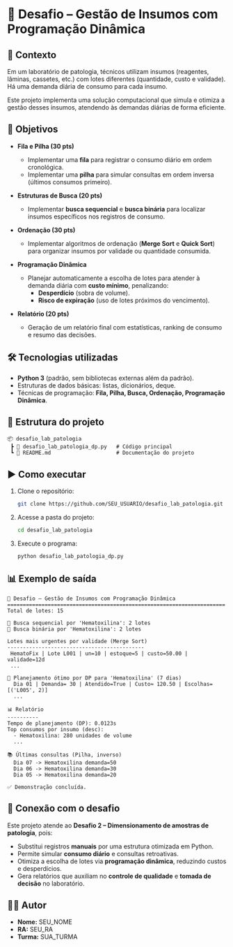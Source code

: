 # 🏥 Desafio – Gestão de Insumos com Programação Dinâmica

## 📌 Contexto
Em um laboratório de patologia, técnicos utilizam insumos (reagentes, lâminas, cassetes, etc.) com lotes diferentes (quantidade, custo e validade). Há uma demanda diária de consumo para cada insumo. 

Este projeto implementa uma solução computacional que simula e otimiza a gestão desses insumos, atendendo às demandas diárias de forma eficiente.

## 🎯 Objetivos
- **Fila e Pilha (30 pts)**
  - Implementar uma **fila** para registrar o consumo diário em ordem cronológica.
  - Implementar uma **pilha** para simular consultas em ordem inversa (últimos consumos primeiro).

- **Estruturas de Busca (20 pts)**
  - Implementar **busca sequencial** e **busca binária** para localizar insumos específicos nos registros de consumo.

- **Ordenação (30 pts)**
  - Implementar algoritmos de ordenação (**Merge Sort** e **Quick Sort**) para organizar insumos por validade ou quantidade consumida.

- **Programação Dinâmica**
  - Planejar automaticamente a escolha de lotes para atender à demanda diária com **custo mínimo**, penalizando:
    - **Desperdício** (sobra de volume).
    - **Risco de expiração** (uso de lotes próximos do vencimento).

- **Relatório (20 pts)**
  - Geração de um relatório final com estatísticas, ranking de consumo e resumo das decisões.

## 🛠️ Tecnologias utilizadas
- **Python 3** (padrão, sem bibliotecas externas além da padrão).
- Estruturas de dados básicas: listas, dicionários, deque.
- Técnicas de programação: **Fila, Pilha, Busca, Ordenação, Programação Dinâmica**.

## 📂 Estrutura do projeto
```
📦 desafio_lab_patologia
 ┣ 📜 desafio_lab_patologia_dp.py   # Código principal
 ┗ 📜 README.md                     # Documentação do projeto
```

## ▶️ Como executar
1. Clone o repositório:
   ```bash
   git clone https://github.com/SEU_USUARIO/desafio_lab_patologia.git
   ```
2. Acesse a pasta do projeto:
   ```bash
   cd desafio_lab_patologia
   ```
3. Execute o programa:
   ```bash
   python desafio_lab_patologia_dp.py
   ```

## 📊 Exemplo de saída
```
🏥 Desafio – Gestão de Insumos com Programação Dinâmica
======================================================================
Total de lotes: 15

🔎 Busca sequencial por 'Hematoxilina': 2 lotes
🔎 Busca binária por 'Hematoxilina': 2 lotes

Lotes mais urgentes por validade (Merge Sort)
--------------------------------------------
 HematoFix | Lote L001 | un=10 | estoque=5 | custo=50.00 | validade=12d
 ...

🧠 Planejamento ótimo por DP para 'Hematoxilina' (7 dias)
  Dia 01 | Demanda= 30 | Atendido=True | Custo≈ 120.50 | Escolhas=[('L005', 2)]
  ...

📊 Relatório
----------
Tempo de planejamento (DP): 0.0123s
Top consumos por insumo (desc):
  - Hematoxilina: 280 unidades de volume
  ...

📚 Últimas consultas (Pilha, inverso)
  Dia 07 -> Hematoxilina demanda=50
  Dia 06 -> Hematoxilina demanda=30
  Dia 05 -> Hematoxilina demanda=20

✅ Demonstração concluída.
```

## 🧩 Conexão com o desafio
Este projeto atende ao **Desafio 2 – Dimensionamento de amostras de patologia**, pois:
- Substitui registros **manuais** por uma estrutura otimizada em Python.
- Permite simular **consumo diário** e consultas retroativas.
- Otimiza a escolha de lotes via **programação dinâmica**, reduzindo custos e desperdícios.
- Gera relatórios que auxiliam no **controle de qualidade** e **tomada de decisão** no laboratório.

## 👩‍💻 Autor
- **Nome:** SEU_NOME
- **RA:** SEU_RA
- **Turma:** SUA_TURMA
